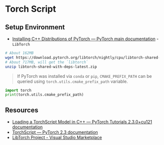 # Torch Script

## Setup Environment

- [Installing C++ Distributions of PyTorch — PyTorch main documentation](https://pytorch.org/cppdocs/installing.html) - `LibTorch`

```bash
# About 162MB
wget https://download.pytorch.org/libtorch/nightly/cpu/libtorch-shared-with-deps-latest.zip
# About 717MB, will get the `libtorch`
unzip libtorch-shared-with-deps-latest.zip
```

> If PyTorch was installed via `conda` or `pip`, `CMAKE_PREFIX_PATH` can be queried using `torch.utils.cmake_prefix_path` variable.

```python
import torch
print(torch.utils.cmake_prefix_path)
```

## Resources

- [Loading a TorchScript Model in C++ — PyTorch Tutorials 2.3.0+cu121 documentation](https://pytorch.org/tutorials/advanced/cpp_export.html)
- [TorchScript — PyTorch 2.3 documentation](https://pytorch.org/docs/stable/jit.html)
- [LibTorch Project - Visual Studio Marketplace](https://marketplace.visualstudio.com/items?itemName=YiZhang.LibTorch001)
